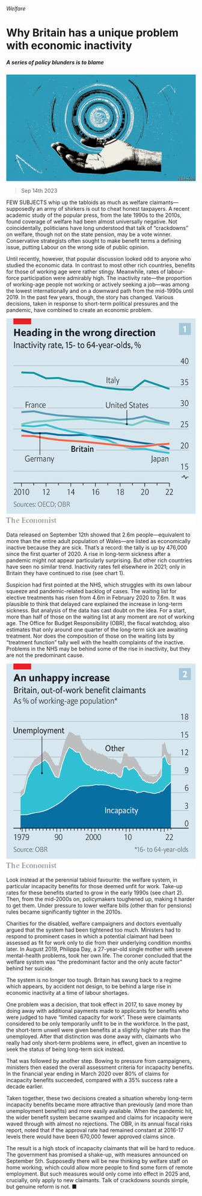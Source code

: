 ###### Welfare

# Why Britain has a unique problem with economic inactivity 

##### A series of policy blunders is to blame 

![image](images/20230916_BRD001.jpg) 

> Sep 14th 2023 

FEW SUBJECTS whip up the tabloids as much as welfare claimants—supposedly an army of shirkers is out to cheat honest taxpayers. A recent academic study of the popular press, from the late 1990s to the 2010s, found coverage of welfare had been almost universally negative. Not coincidentally, politicians have long understood that talk of “crackdowns” on welfare, though not on the state pension, may be a vote winner. Conservative strategists often sought to make benefit terms a defining issue, putting Labour on the wrong side of public opinion.

Until recently, however, that popular discussion looked odd to anyone who studied the economic data. In contrast to most other rich countries, benefits for those of working age were rather stingy. Meanwhile, rates of labour-force participation were admirably high. The inactivity rate—the proportion of working-age people not working or actively seeking a job—was among the lowest internationally and on a downward path from the mid-1990s until 2019. In the past few years, though, the story has changed. Various decisions, taken in response to short-term political pressures and the pandemic, have combined to create an economic problem. 

![image](images/20230916_BRC525.png) 


Data released on September 12th showed that 2.6m people—equivalent to more than the entire adult population of Wales—are listed as economically inactive because they are sick. That’s a record: the tally is up by 476,000 since the first quarter of 2020. A rise in long-term sickness after a pandemic might not appear particularly surprising. But other rich countries have seen no similar trend. Inactivity rates fell elsewhere in 2021; only in Britain they have continued to rise (see chart 1).

Suspicion had first pointed at the NHS, which struggles with its own labour squeeze and pandemic-related backlog of cases. The waiting list for elective treatments has risen from 4.6m in February 2020 to 7.6m. It was plausible to think that delayed care explained the increase in long-term sickness. But analysis of the data has cast doubt on the idea. For a start, more than half of those on the waiting list at any moment are not of working age. The Office for Budget Responsibility (OBR), the fiscal watchdog, also estimates that only around one quarter of the long-term sick are awaiting treatment. Nor does the composition of those on the waiting lists by “treatment function” tally well with the health complaints of the inactive. Problems in the NHS may be behind some of the rise in inactivity, but they are not the predominant cause. 

![image](images/20230916_BRC529.png) 


Look instead at the perennial tabloid favourite: the welfare system, in particular incapacity benefits for those deemed unfit for work. Take-up rates for these benefits started to grow in the early 1990s (see chart 2). Then, from the mid-2000s on, policymakers toughened up, making it harder to get them. Under pressure to lower welfare bills (other than for pensions) rules became significantly tighter in the 2010s.

Charities for the disabled, welfare campaigners and doctors eventually argued that the system had been tightened too much. Ministers had to respond to prominent cases in which a potential claimant had been assessed as fit for work only to die from their underlying condition months later. In August 2019, Philippa Day, a 27-year-old single mother with severe mental-health problems, took her own life. The coroner concluded that the welfare system was “the predominant factor and the only acute factor” behind her suicide.

The system is no longer too tough. Britain has swung back to a regime which appears, by accident not design, to be behind a large rise in economic inactivity at a time of labour shortages. 

One problem was a decision, that took effect in 2017, to save money by doing away with additional payments made to applicants for benefits who were judged to have “limited capacity for work”. These were claimants considered to be only temporarily unfit to be in the workforce. In the past, the short-term unwell were given benefits at a slightly higher rate than the unemployed. After that distinction was done away with, claimants who really had only short-term problems were, in effect, given an incentive to seek the status of being long-term sick instead.

That was followed by another step. Bowing to pressure from campaigners, ministers then eased the overall assessment criteria for incapacity benefits. In the financial year ending in March 2020 over 80% of claims for incapacity benefits succeeded, compared with a 35% success rate a decade earlier.

Taken together, these two decisions created a situation whereby long-term incapacity benefits became more attractive than previously (and more than unemployment benefits) and more easily available. When the pandemic hit, the wider benefit system became swamped and claims for incapacity were waved through with almost no rejections. The OBR, in its annual fiscal risks report, noted that if the approval rate had remained constant at 2016-17 levels there would have been 670,000 fewer approved claims since.

The result is a high stock of incapacity claimants that will be hard to reduce. The government has promised a shake-up, with measures announced on September 5th. Supposedly there will be new thinking by welfare staff on home working, which could allow more people to find some form of remote employment. But such measures would only come into effect in 2025 and, crucially, only apply to new claimants. Talk of crackdowns sounds simple, but genuine reform is not. ■


